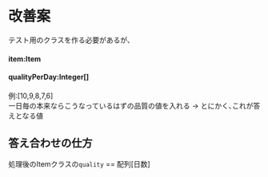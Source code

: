 # 改善案

テスト用のクラスを作る必要があるが､

#### item:Item

#### qualityPerDay:Integer[]
例:[10,9,8,7,6]    
一日毎の本来ならこうなっているはずの品質の値を入れる
-> とにかく､これが答えとなる値



## 答え合わせの仕方
処理後のItemクラスの`quality` == 配列[日数]
